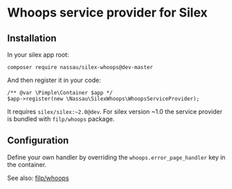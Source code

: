 # Whoops service provider for Silex

## Installation

In your silex app root:

```
composer require nassau/silex-whoops@dev-master
```

And then register it in your code:

```
/** @var \Pimple\Container $app */
$app->register(new \Nassau\SilexWhoops\WhoopsServiceProvider);
```

It requires `silex/silex:~2.0@dev`. For silex version ~1.0 the service provider is bundled with `filp/whoops` package.

## Configuration

Define your own handler by overriding the `whoops.error_page_handler` key in the container.

See also: [filp/whoops](https://github.com/filp/whoops)
